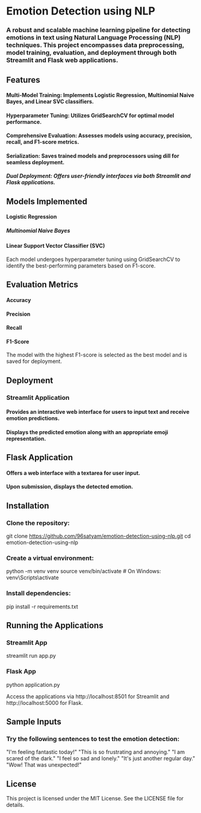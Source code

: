 # Emotion Detection using NLP
### A robust and scalable machine learning pipeline for detecting emotions in text using Natural Language Processing (NLP) techniques. This project encompasses data preprocessing, model training, evaluation, and deployment through both Streamlit and Flask web applications.

## Features
#### Multi-Model Training: Implements Logistic Regression, Multinomial Naive Bayes, and Linear SVC classifiers.

#### Hyperparameter Tuning: Utilizes GridSearchCV for optimal model performance.

#### Comprehensive Evaluation: Assesses models using accuracy, precision, recall, and F1-score metrics.

#### Serialization: Saves trained models and preprocessors using dill for seamless deployment.

##### Dual Deployment: Offers user-friendly interfaces via both Streamlit and Flask applications.

## Models Implemented
#### Logistic Regression

##### Multinomial Naive Bayes

#### Linear Support Vector Classifier (SVC)

Each model undergoes hyperparameter tuning using GridSearchCV to identify the best-performing parameters based on F1-score.

## Evaluation Metrics
#### Accuracy
#### Precision
#### Recall
#### F1-Score

The model with the highest F1-score is selected as the best model and is saved for deployment.

## Deployment

### Streamlit Application

#### Provides an interactive web interface for users to input text and receive emotion predictions.

#### Displays the predicted emotion along with an appropriate emoji representation.

## Flask Application
#### Offers a web interface with a textarea for user input.
#### Upon submission, displays the detected emotion.

##  Installation
### Clone the repository:
git clone https://github.com/96satyam/emotion-detection-using-nlp.git
cd emotion-detection-using-nlp

### Create a virtual environment:
python -m venv venv
source venv/bin/activate  # On Windows: venv\Scripts\activate

### Install dependencies:
pip install -r requirements.txt

##  Running the Applications
### Streamlit App
streamlit run app.py
### Flask App
python application.py

Access the applications via http://localhost:8501 for Streamlit and http://localhost:5000 for Flask.

 ## Sample Inputs
### Try the following sentences to test the emotion detection:
"I'm feeling fantastic today!"
"This is so frustrating and annoying."
"I am scared of the dark."
"I feel so sad and lonely."
"It's just another regular day."
"Wow! That was unexpected!"

## License
This project is licensed under the MIT License. See the LICENSE file for details.
